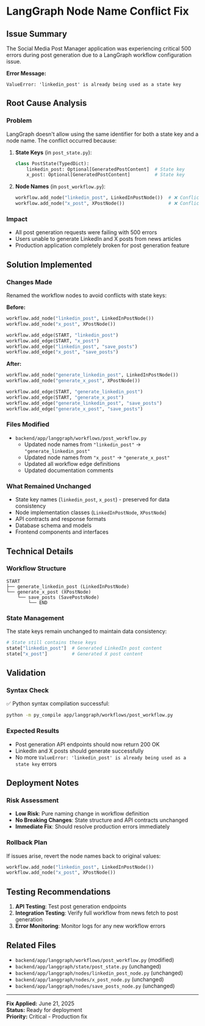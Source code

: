 # LangGraph Node Name Conflict Fix

## Issue Summary
The Social Media Post Manager application was experiencing critical 500 errors during post generation due to a LangGraph workflow configuration issue.

**Error Message:**
```
ValueError: 'linkedin_post' is already being used as a state key
```

## Root Cause Analysis

### Problem
LangGraph doesn't allow using the same identifier for both a state key and a node name. The conflict occurred because:

1. **State Keys** (in `post_state.py`):
   ```python
   class PostState(TypedDict):
       linkedin_post: Optional[GeneratedPostContent]  # State key
       x_post: Optional[GeneratedPostContent]         # State key
   ```

2. **Node Names** (in `post_workflow.py`):
   ```python
   workflow.add_node("linkedin_post", LinkedInPostNode())  # ❌ Conflicts with state key
   workflow.add_node("x_post", XPostNode())                # ❌ Conflicts with state key
   ```

### Impact
- All post generation requests were failing with 500 errors
- Users unable to generate LinkedIn and X posts from news articles
- Production application completely broken for post generation feature

## Solution Implemented

### Changes Made
Renamed the workflow nodes to avoid conflicts with state keys:

**Before:**
```python
workflow.add_node("linkedin_post", LinkedInPostNode())
workflow.add_node("x_post", XPostNode())

workflow.add_edge(START, "linkedin_post")
workflow.add_edge(START, "x_post")
workflow.add_edge("linkedin_post", "save_posts")
workflow.add_edge("x_post", "save_posts")
```

**After:**
```python
workflow.add_node("generate_linkedin_post", LinkedInPostNode())
workflow.add_node("generate_x_post", XPostNode())

workflow.add_edge(START, "generate_linkedin_post")
workflow.add_edge(START, "generate_x_post")
workflow.add_edge("generate_linkedin_post", "save_posts")
workflow.add_edge("generate_x_post", "save_posts")
```

### Files Modified
- `backend/app/langgraph/workflows/post_workflow.py`
  - Updated node names from `"linkedin_post"` → `"generate_linkedin_post"`
  - Updated node names from `"x_post"` → `"generate_x_post"`
  - Updated all workflow edge definitions
  - Updated documentation comments

### What Remained Unchanged
- State key names (`linkedin_post`, `x_post`) - preserved for data consistency
- Node implementation classes (`LinkedInPostNode`, `XPostNode`)
- API contracts and response formats
- Database schema and models
- Frontend components and interfaces

## Technical Details

### Workflow Structure
```
START
├── generate_linkedin_post (LinkedInPostNode)
└── generate_x_post (XPostNode)
    └── save_posts (SavePostsNode)
        └── END
```

### State Management
The state keys remain unchanged to maintain data consistency:
```python
# State still contains these keys
state["linkedin_post"]  # Generated LinkedIn post content
state["x_post"]         # Generated X post content
```

## Validation

### Syntax Check
✅ Python syntax compilation successful:
```bash
python -m py_compile app/langgraph/workflows/post_workflow.py
```

### Expected Results
- Post generation API endpoints should now return 200 OK
- LinkedIn and X posts should generate successfully
- No more `ValueError: 'linkedin_post' is already being used as a state key` errors

## Deployment Notes

### Risk Assessment
- **Low Risk**: Pure naming change in workflow definition
- **No Breaking Changes**: State structure and API contracts unchanged
- **Immediate Fix**: Should resolve production errors immediately

### Rollback Plan
If issues arise, revert the node names back to original values:
```python
workflow.add_node("linkedin_post", LinkedInPostNode())
workflow.add_node("x_post", XPostNode())
```

## Testing Recommendations

1. **API Testing**: Test post generation endpoints
2. **Integration Testing**: Verify full workflow from news fetch to post generation
3. **Error Monitoring**: Monitor logs for any new workflow errors

## Related Files
- `backend/app/langgraph/workflows/post_workflow.py` (modified)
- `backend/app/langgraph/state/post_state.py` (unchanged)
- `backend/app/langgraph/nodes/linkedin_post_node.py` (unchanged)
- `backend/app/langgraph/nodes/x_post_node.py` (unchanged)
- `backend/app/langgraph/nodes/save_posts_node.py` (unchanged)

---
**Fix Applied:** June 21, 2025  
**Status:** Ready for deployment  
**Priority:** Critical - Production fix
